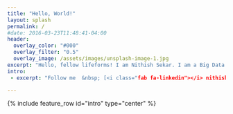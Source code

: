 ```yaml
---
title: "Hello, World!"
layout: splash
permalink: /
#date: 2016-03-23T11:48:41-04:00
header:
  overlay_color: "#000"
  overlay_filter: "0.5"
  overlay_image: /assets/images/unsplash-image-1.jpg
excerpt: "Hello, fellow lifeforms! I am Nithish Sekar. I am a Big Data Professional with focus on Big Data Engineering and Data Science. I like to learn about the various up and coming technologies in this field and keep myself constantly updated. This blog is my way of giving back to the community."
intro:
 - excerpt: "Follow me  &nbsp; [<i class="fab fa-linkedin"></i> nithishsekar](https://linkedin.com/in/nithishsekar){: .btn .btn--linkedin} [<i class="fab fa-google"></i> nithish309@gmail.com](mailto:nithish309@gmail.com){: .btn .btn--google}"

---
```


{% include feature_row id="intro" type="center" %}
